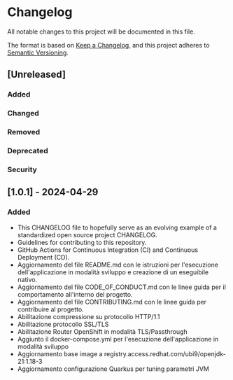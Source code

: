 # Changelog

All notable changes to this project will be documented in this file.

The format is based on [Keep a Changelog](https://keepachangelog.com/en/1.1.0/),
and this project adheres to [Semantic Versioning](https://semver.org/spec/v2.0.0.html).

## [Unreleased]

### Added

### Changed

### Removed

### Deprecated

### Security

## [1.0.1] - 2024-04-29

### Added

- This CHANGELOG file to hopefully serve as an evolving example of a
  standardized open source project CHANGELOG.
- Guidelines for contributing to this repository.
- GitHub Actions for Continuous Integration (CI) and Continuous Deployment (CD).
- Aggiornamento del file README.md con le istruzioni per l'esecuzione dell'applicazione
  in modalità sviluppo e creazione di un eseguibile nativo.
- Aggiornamento del file CODE_OF_CONDUCT.md con le linee guida per il comportamento
  all'interno del progetto.
- Aggiornamento del file CONTRIBUTING.md con le linee guida per contribuire al progetto.
- Abilitazione compressione su protocollo HTTP/1.1
- Abilitazione protocollo SSL/TLS
- Abilitazione Router OpenShift in modalità TLS/Passthrough
- Aggiunto il docker-compose.yml per l'esecuzione dell'applicazione in modalità sviluppo
- Aggiornamento base image a registry.access.redhat.com/ubi9/openjdk-21:1.18-3
- Aggiornamento configurazione Quarkus per tuning parametri JVM
